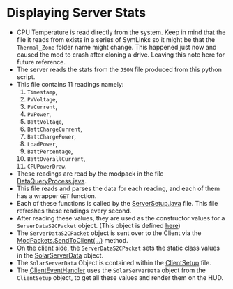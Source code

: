 # Displaying Server Stats 

* CPU Temperature is read directly from the system. Keep in mind that the file it reads from exists in a series of SymLinks so it might be that the `Thermal_Zone` folder name might change. This happened just now and caused the mod to crash after cloning a drive. Leaving this note here for future reference.  
* The server reads the stats from the `JSON` file produced from this python script.
* This file contains 11 readings namely:
  1. `Timestamp`,
  2. `PVVoltage`,
  3. `PVCurrent`,
  4. `PVPower`,
  5. `BattVoltage`,
  6. `BattChargeCurrent`,
  7. `BattChargePower`,
  8. `LoadPower`,
  9. `BattPercentage`,
  10. `BattOverallCurrent`,
  11. `CPUPowerDraw`.
* These readings are read by the modpack in the file [DataQueryProcess.java](../src/main/java/solarminecraft/services/DataQueryProcess.java).
* This file reads and parses the data for each reading, and each of them has a wrapper `GET` function.
* Each of these functions is called by the [ServerSetup.java](../src/main/java/solarminecraft/services/setup/ServerSetup.java) file. This file refreshes these readings every second.
* After reading these values, they are used as the constructor values for a `ServerDataS2CPacket` object. (This object is defined [here](../src/main/java/solarminecraft/application/network/packets/ServerDataS2CPacket.java))
* The `ServerDataS2CPacket` object is sent over to the Client via the [ModPackets.SendToClient(...)](../src/main/java/solarminecraft/application/network/ModPackets.java) method.
* On the client side, the `ServerDataS2CPacket` sets the static class values in the [SolarServerData](../src/main/java/solarminecraft/domain/SolarServerData.java) object.
* The `SolarServerData` Object is contained within the [ClientSetup](../src/main/java/solarminecraft/services/setup/ClientSetup.java) file.
* The [ClientEventHandler](../src/main/java/solarminecraft/application/client/ClientEventHandler.java) uses the `SolarServerData` object from the `ClientSetup` object, to get all these values and render them on the HUD.      
